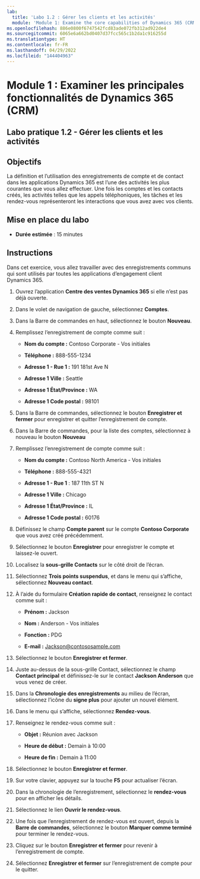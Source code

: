```yaml
---
lab:
  title: 'Labo 1.2 : Gérer les clients et les activités'
  module: 'Module 1: Examine the core capabilities of Dynamics 365 (CRM)'
ms.openlocfilehash: 886e0800f6747542fcd83ade072fb312ad922de4
ms.sourcegitcommit: 6065e6a662bd0407d37fcc565c1b2da1c916255d
ms.translationtype: HT
ms.contentlocale: fr-FR
ms.lasthandoff: 04/29/2022
ms.locfileid: "144404963"
---
```

<a name="module-1-examine-the-core-capabilities-of-dynamics-365-crm"></a>Module 1 : Examiner les principales fonctionnalités de Dynamics 365 (CRM)
========================

## <a name="practice-lab-12---manage-customers-and-activities"></a>Labo pratique 1.2 - Gérer les clients et les activités

## <a name="objectives"></a>Objectifs

La définition et l’utilisation des enregistrements de compte et de contact dans les applications Dynamics 365 est l’une des activités les plus courantes que vous allez effectuer. Une fois les comptes et les contacts créés, les activités telles que les appels téléphoniques, les tâches et les rendez-vous représenteront les interactions que vous avez avec vos clients.

## <a name="lab-setup"></a>Mise en place du labo

  - **Durée estimée** : 15 minutes

## <a name="instructions"></a>Instructions

Dans cet exercice, vous allez travailler avec des enregistrements communs qui sont utilisés par toutes les applications d’engagement client Dynamics 365. 

1. Ouvrez l’application **Centre des ventes Dynamics 365** si elle n’est pas déjà ouverte. 

2. Dans le volet de navigation de gauche, sélectionnez **Comptes**. 

3. Dans la Barre de commandes en haut, sélectionnez le bouton **Nouveau**.

4. Remplissez l’enregistrement de compte comme suit :

    - **Nom du compte :** Contoso Corporate - Vos initiales

    - **Téléphone :** 888-555-1234

    - **Adresse 1 - Rue 1 :** 191 181st Ave N

    - **Adresse 1 Ville :** Seattle

    - **Adresse 1 État/Province :** WA

    - **Adresse 1 Code postal :** 98101

5. Dans la Barre de commandes, sélectionnez le bouton **Enregistrer et fermer** pour enregistrer et quitter l’enregistrement de compte.

6. Dans la Barre de commandes, pour la liste des comptes, sélectionnez à nouveau le bouton **Nouveau**

7. Remplissez l’enregistrement de compte comme suit :

    - **Nom du compte :** Contoso North America - Vos initiales

    - **Téléphone :** 888-555-4321

    - **Adresse 1 - Rue 1** : 187 11th ST N

    - **Adresse 1 Ville :** Chicago

    - **Adresse 1 État/Province :** IL

    - **Adresse 1 Code postal :** 60176

8. Définissez le champ **Compte parent** sur le compte **Contoso Corporate** que vous avez créé précédemment. 

9. Sélectionnez le bouton **Enregistrer** pour enregistrer le compte et laissez-le ouvert. 

10. Localisez la **sous-grille Contacts** sur le côté droit de l’écran. 

11. Sélectionnez **Trois points suspendus**, et dans le menu qui s’affiche, sélectionnez **Nouveau contact**. 

12. À l’aide du formulaire **Création rapide de contact**, renseignez le contact comme suit :

    - **Prénom :** Jackson

    - **Nom :** Anderson - Vos initiales

    - **Fonction :** PDG

    - **E-mail :** Jackson@contososample.com

13. Sélectionnez le bouton **Enregistrer et fermer**.

14. Juste au-dessus de la sous-grille Contact, sélectionnez le champ **Contact principal** et définissez-le sur le contact **Jackson Anderson** que vous venez de créer. 

15. Dans la **Chronologie des enregistrements** au milieu de l’écran, sélectionnez l’icône du **signe plus** pour ajouter un nouvel élément. 

16. Dans le menu qui s’affiche, sélectionnez **Rendez-vous**.

17. Renseignez le rendez-vous comme suit :

    - **Objet :** Réunion avec Jackson

    - **Heure de début :** Demain à 10:00 

    - **Heure de fin :** Demain à 11:00 

18. Sélectionnez le bouton **Enregistrer et fermer**. 

19. Sur votre clavier, appuyez sur la touche **F5** pour actualiser l’écran.     

20. Dans la chronologie de l’enregistrement, sélectionnez le **rendez-vous** pour en afficher les détails.   

21. Sélectionnez le lien **Ouvrir le rendez-vous**. 

22. Une fois que l’enregistrement de rendez-vous est ouvert, depuis la **Barre de commandes**, sélectionnez le bouton **Marquer comme terminé** pour terminer le rendez-vous. 

23. Cliquez sur le bouton **Enregistrer et fermer** pour revenir à l’enregistrement de compte.   

24. Sélectionnez **Enregistrer et fermer** sur l’enregistrement de compte pour le quitter.   

